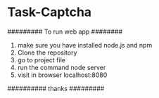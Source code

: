 # Task-Captcha


######### To run web app ########
1.   make sure you have installed node.js and npm
2.   Clone the repository
3.   go to project file 
4.   run the command node server
4.   visit in browser localhost:8080

########## thanks #########

